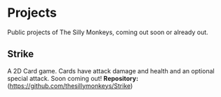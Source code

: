 # Projects
Public projects of The Silly Monkeys, coming out soon or already out.

## Strike
A 2D Card game. Cards have attack damage and health and an optional special attack. Soon coming out!
**Repository:** (https://github.com/thesillymonkeys/Strike)
